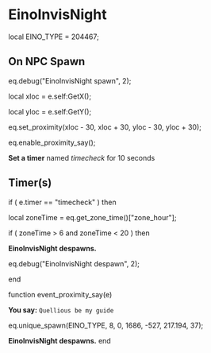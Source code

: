 # EinoInvisNight
local EINO_TYPE = 204467; 



## On NPC Spawn

eq.debug("EinoInvisNight spawn", 2);

local xloc = e.self:GetX();

local yloc = e.self:GetY();

eq.set_proximity(xloc - 30, xloc + 30, yloc - 30, yloc + 30);

eq.enable_proximity_say();


**Set a timer** named *timecheck* for 10 seconds


## Timer(s)


if ( e.timer == "timecheck" ) then


local zoneTime = eq.get_zone_time()["zone_hour"];


if ( zoneTime > 6 and zoneTime < 20 ) then



**EinoInvisNight despawns.**



eq.debug("EinoInvisNight despawn", 2);

end

function event_proximity_say(e)



**You say:** `Quellious be my guide`



eq.unique_spawn(EINO_TYPE, 8, 0, 1686, -527, 217.194, 37);


**EinoInvisNight despawns.**
end

